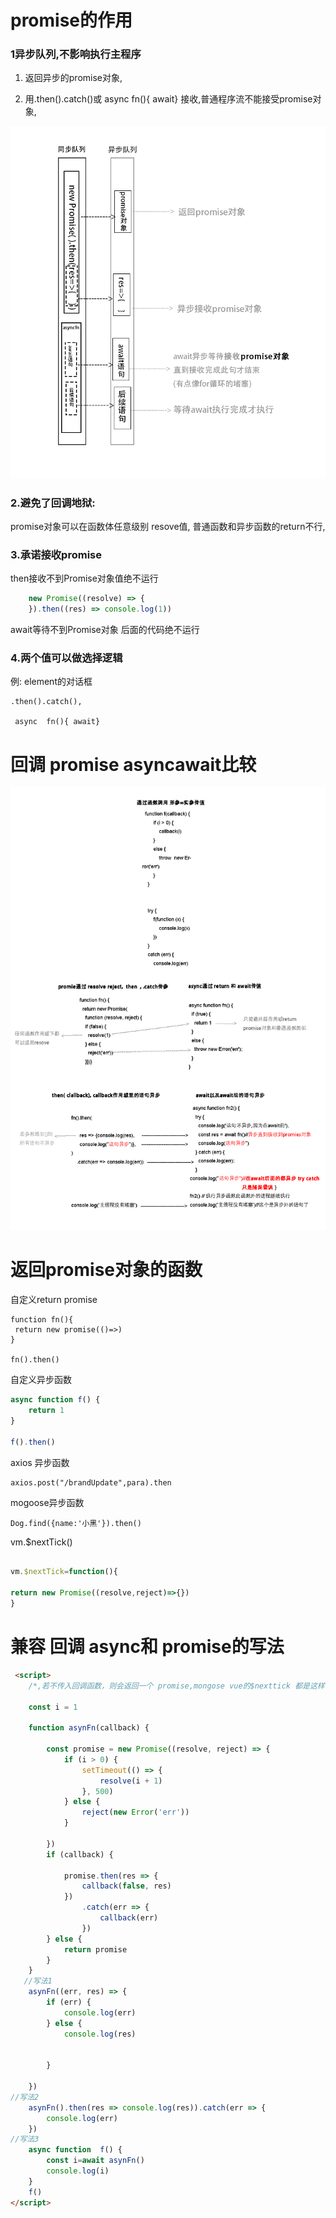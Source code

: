 # promise的作用


### 1异步队列,不影响执行主程序



1. 返回异步的promise对象,


2. 用.then().catch()或 async  fn(){ await} 接收,普通程序流不能接受promise对象,

![](1.png)



### 2.避免了回调地狱: 


promise对象可以在函数体任意级别 resove值, 普通函数和异步函数的return不行,



### 3.承诺接收promise

then接收不到Promise对象值绝不运行
```javascript
    new Promise((resolve) => {
    }).then((res) => console.log(1))

```
await等待不到Promise对象 后面的代码绝不运行

### 4.两个值可以做选择逻辑

例: element的对话框

```
.then().catch(),

 async  fn(){ await} 
```




# 回调 promise asyncawait比较



![](异步.png)



# 返回promise对象的函数

自定义return promise

    function fn(){
     return new promise(()=>)
    }
    
    fn().then()

自定义异步函数

````javascript
async function f() {
    return 1
}

f().then()
````

axios 异步函数
	


    axios.post("/brandUpdate",para).then

mogoose异步函数

````
Dog.find({name:'小黑'}).then()
````

vm.$nextTick()

```javascript

vm.$nextTick=function(){

return new Promise((resolve,reject)=>{})
}

```

#  兼容  回调  async和 promise的写法

```html
 <script>
    /*,若不传入回调函数，则会返回一个 promise,mongose vue的$nexttick 都是这样做的*/

    const i = 1

    function asynFn(callback) {

        const promise = new Promise((resolve, reject) => {
            if (i > 0) {
                setTimeout(() => {
                    resolve(i + 1)
                }, 500)
            } else {
                reject(new Error('err'))
            }

        })
        if (callback) {

            promise.then(res => {
                callback(false, res)
            })
                .catch(err => {
                    callback(err)
                })
        } else {
            return promise
        }
    }
   //写法1
    asynFn((err, res) => {
        if (err) {
            console.log(err)
        } else {
            console.log(res)


        }

    })
//写法2
    asynFn().then(res => console.log(res)).catch(err => {
        console.log(err)
    })
//写法3
    async function  f() {
        const i=await asynFn()
        console.log(i)
    }
    f()
</script>

```

